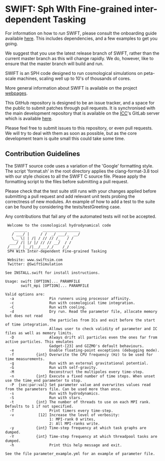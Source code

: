 SWIFT: Sph WIth Fine-grained inter-dependent Tasking
====================================================

For information on how to _run_ SWIFT, please consult the onboarding guide
available [here](http://www.swiftsim.com/onboarding.pdf). This includes
dependencies, and a few examples to get you going.

We suggest that you use the latest release branch of SWIFT, rather than the
current master branch as this will change rapidly. We do, however, like to
ensure that the master branch will build and run.

SWIFT is an SPH code designed to run cosmological simulations on peta-scale
machines, scaling well up to 10's of thousands of cores.

More general information about SWIFT is available on the project
[webpages](http://www.swiftsim.com).

This GitHub repository is designed to be an issue tracker, and a space
for the public to submit patches through pull requests. It is synchronised
with the main development repository that is available on the
[ICC](http://icc.dur.ac.uk)'s GitLab server which is available
[here](https://gitlab.cosma.dur.ac.uk/swift/swiftsim).

Please feel free to submit issues to this repository, or even pull requests.
We will try to deal with them as soon as possible, but as the core development
team is quite small this could take some time.

Contribution Guidelines
-----------------------

The SWIFT source code uses a variation of the 'Google' formatting style.  The
script 'format.sh' in the root directory applies the clang-format-3.8 tool with
our style choices to all the SWIFT C source file. Please apply the formatting
script to the files before submitting a pull request.

Please check that the test suite still runs with your changes applied before
submitting a pull request and add relevant unit tests probing the correctness
of new modules. An example of how to add a test to the suite can be found by
considering the tests/testGreeting case.

Any contributions that fail any of the automated tests will not be accepted.

```
 Welcome to the cosmological hydrodynamical code
    ______       _________________
   / ___/ |     / /  _/ ___/_  __/
   \__ \| | /| / // // /_   / /   
  ___/ /| |/ |/ // // __/  / /    
 /____/ |__/|__/___/_/    /_/     
 SPH With Inter-dependent Fine-grained Tasking

 Website: www.swiftsim.com
 Twitter: @SwiftSimulation

See INSTALL.swift for install instructions.

Usage: swift [OPTION]... PARAMFILE
       swift_mpi [OPTION]... PARAMFILE

Valid options are:
  -a                Pin runners using processor affinity.
  -c                Run with cosmological time integration.
  -C                Run with cooling.
  -d                Dry run. Read the parameter file, allocate memory but does not read
                    the particles from ICs and exit before the start of time integration.
                    Allows user to check validity of parameter and IC files as well as memory limits.
  -D                Always drift all particles even the ones far from active particles. This emulates
                    Gadget-[23] and GIZMO's default behaviours.
  -e                Enable floating-point exceptions (debugging mode).
  -f          {int} Overwrite the CPU frequency (Hz) to be used for time measurements.
  -g                Run with an external gravitational potential.
  -G                Run with self-gravity.
  -M                Reconstruct the multipoles every time-step.
  -n          {int} Execute a fixed number of time steps. When unset use the time_end parameter to stop.
  -P  {sec:par:val} Set parameter value and overwrites values read from the parameters file. Can be used more than once.
  -s                Run with hydrodynamics.
  -S                Run with stars.
  -t          {int} The number of threads to use on each MPI rank. Defaults to 1 if not specified.
  -T                Print timers every time-step.
  -v           [12] Increase the level of verbosity:
                    1: MPI-rank 0 writes,
                    2: All MPI-ranks write.
  -y          {int} Time-step frequency at which task graphs are dumped.
  -Y          {int} Time-step frequency at which threadpool tasks are dumped.
  -h                Print this help message and exit.

See the file parameter_example.yml for an example of parameter file.
```
